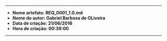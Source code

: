 -----
* **Nome artefato: REQ_0001_1.0.md**
* **Nome do autor: Gabriel Barbosa de OLiveira**
* **Data de criação: 21/06/2016**
* **Hora de criação: 00:39:00**
----

